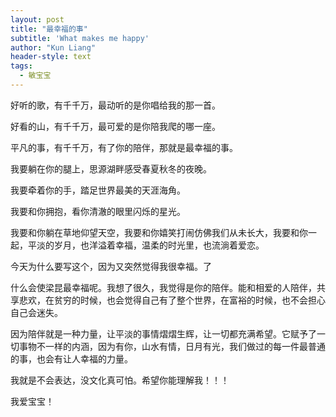 ```yaml
---
layout: post
title: "最幸福的事"
subtitle: 'What makes me happy'
author: "Kun Liang"
header-style: text
tags:
  - 敏宝宝
---
```


  好听的歌，有千千万，最动听的是你唱给我的那一首。
  
  好看的山，有千千万，最可爱的是你陪我爬的哪一座。

  平凡的事，有千千万，有了你的陪伴，那就是最幸福的事。
  
  我要躺在你的腿上，思源湖畔感受春夏秋冬的夜晚。
  
  我要牵着你的手，踏足世界最美的天涯海角。
  
  我要和你拥抱，看你清澈的眼里闪烁的星光。
  
  我要和你躺在草地仰望天空，我要和你嬉笑打闹仿佛我们从未长大，我要和你一起，平淡的岁月，也洋溢着幸福，温柔的时光里，也流淌着爱恋。
  
  今天为什么要写这个，因为又突然觉得我很幸福。了
  
  什么会使梁昆最幸福呢。我想了很久，我觉得是你的陪伴。能和相爱的人陪伴，共享悲欢，在贫穷的时候，也会觉得自己有了整个世界，在富裕的时候，也不会担心自己会迷失。
  
  因为陪伴就是一种力量，让平淡的事情熠熠生辉，让一切都充满希望。它赋予了一切事物不一样的内涵，因为有你，山水有情，日月有光，我们做过的每一件最普通的事，也会有让人幸福的力量。
  
  我就是不会表达，没文化真可怕。希望你能理解我！！！
  
  我爱宝宝！
  
  
  
  
  
  
  
  
  
  
  
  
  
  
  
  
  
  
  
  
  
  
  
  
  
  
  
  
  



